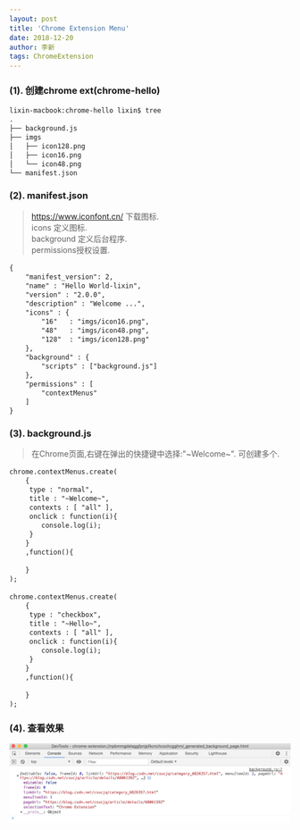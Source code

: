 ```yaml
---
layout: post
title: 'Chrome Extension Menu'
date: 2018-12-20
author: 李新
tags: ChromeExtension
---
```


### (1). 创建chrome ext(chrome-hello)
```
lixin-macbook:chrome-hello lixin$ tree
.
├── background.js
├── imgs
│   ├── icon128.png
│   ├── icon16.png
│   └── icon48.png
└── manifest.json
```
### (2). manifest.json
> https://www.iconfont.cn/ 下载图标.    
> icons 定义图标.     
> background 定义后台程序.    
> permissions授权设置.   

```
{
    "manifest_version": 2,
    "name" : "Hello World-lixin",
    "version" : "2.0.0",
    "description" : "Welcome ...",
    "icons" : {
        "16"   : "imgs/icon16.png",
        "48"   : "imgs/icon48.png",
        "128"  : "imgs/icon128.png"
    },
    "background" : {
        "scripts" : ["background.js"]
    },
    "permissions" : [
        "contextMenus"
    ]
}
```
### (3). background.js
> 在Chrome页面,右键在弹出的快捷键中选择:"~Welcome~".
> 可创建多个.

```
chrome.contextMenus.create(
    {
     type : "normal",
     title : "~Welcome~",
     contexts : [ "all" ],
     onclick : function(i){
        console.log(i);
     }
    }
    ,function(){
     
    }
);

chrome.contextMenus.create(
    {
     type : "checkbox",
     title : "~Hello~",
     contexts : [ "all" ],
     onclick : function(i){
        console.log(i);
     }
    }
    ,function(){
     
    }
);

```

### (4). 查看效果
!["Chrome Menus"](/assets/chrome-ext/imgs/chrome-ext-menus-click.jpg)

